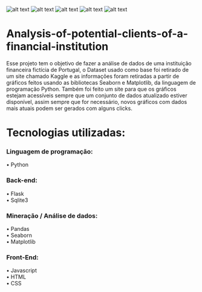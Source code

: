 ![alt text](https://i.ibb.co/t8c3b8N/Login.png)
![alt text](https://i.ibb.co/SfTzDMD/Principal-1.png)
![alt text](https://i.ibb.co/3Ry3Tnw/Secundario-1.png)
![alt text](https://i.ibb.co/ZB6cV4d/Upload.png)
![alt text](https://i.ibb.co/Gp8skWb/Gerenciamento-de-usu-rios.png)
# Analysis-of-potential-clients-of-a-financial-institution
Esse projeto tem o objetivo de fazer a análise de dados de uma instituição financeira fictícia de Portugal, o Dataset usado como base foi retirado de um site chamado Kaggle e as informações foram retiradas a partir de gráficos feitos usando as bibliotecas Seaborn e Matplotlib, da linguagem de programação Python.
Também foi feito um site para que os gráficos estejam acessíveis sempre que um conjunto de dados atualizado estiver disponível, assim sempre que for necessário, novos gráficos com dados mais atuais podem ser gerados com alguns clicks.

<h1>Tecnologias utilizadas:<br></h1>
<h3>Linguagem de programação:<br></h3>
• Python<br>
<h3>Back-end:<br></h3>
• Flask<br>
• Sqlite3<br>
<h3>Mineração / Análise de dados:<br></h3>
• Pandas<br>
• Seaborn<br>
• Matplotlib<br>
<h3>Front-End:<br></h3>
• Javascript<br>
• HTML<br>
• CSS<br>
